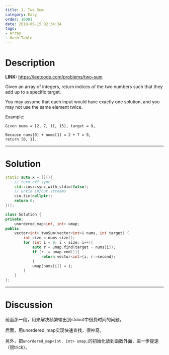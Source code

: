 ```yaml
---
title: 1. Two Sum
category: Easy
order: 10001
date: 2018-06-15 02:34:34
tags:
- Array
- Hash Table
---
```


<!-- 记得完善 tags 和 category 字段 -->

# Description

**LINK:** https://leetcode.com/problems/two-sum

Given an array of integers, return indices of the two numbers such that they add up to a specific target.

You may assume that each input would have exactly one solution, and you may not use the same element twice.

Example:

```
Given nums = [2, 7, 11, 15], target = 9,

Because nums[0] + nums[1] = 2 + 7 = 9,
return [0, 1].
```
----------
# Solution

```c++
static auto x = [](){
    // turn off sync
    std::ios::sync_with_stdio(false);
    // untie in/out streams
    cin.tie(nullptr);
    return 0;
}();

class Solution {
private:
    unordered_map<int, int> umap;
public:
    vector<int> twoSum(vector<int>& nums, int target) {
        int size = nums.size();
        for (int i = 0; i < size; i++){
            auto r = umap.find(target - nums[i]);
            if (r != umap.end()){
                return vector<int>{i, r->second};
            }
            umap[nums[i]] = i;
        }
    }
};
```

----------
# Discussion

前面那一段，用来解决频繁输出到stdout中很费时间的问题。

后面，用unordered_map实现快速查找，很神奇。

另外，把`unordered_map<int, int> umap;`的初始化放到函数外面，进一步提速（很trick）。